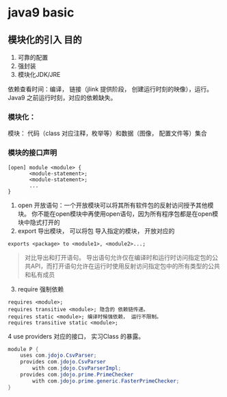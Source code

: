 # java9 basic

## 模块化的引入 目的

1. 可靠的配置
2. 强封装
3. 模块化JDK/JRE

依赖查看时间：编译， 链接（jlink 提供阶段， 创建运行时刻的映像），运行。 
Java9 之前运行时刻，对应的依赖缺失。

### 模块化：
模块： 代码（class 对应注释，枚举等）和数据（图像， 配置文件等）集合

### 模块的接口声明

```
[open] module <module> {
       <module-statement>;
       <module-statement>;
       ...
}
```
1. open 开放语句：一个开放模块可以将其所有软件包的反射访问授予其他模块。 你不能在open模块中再使用open语句，因为所有程序包都是在open模块中隐式打开的
2. export 导出模块， 可以将包 导入指定的模块， 开放对应的
```
exports <package> to <module1>, <module2>...;
```
> 对比导出和打开语句。 导出语句允许仅在编译时和运行时访问指定包的公共API，而打开语句允许在运行时使用反射访问指定包中的所有类型的公共和私有成员
3. require 强制依赖
```
requires <module>;
requires transitive <module>; 隐含的 依赖链传递。
requires static <module>; 编译时候强依赖， 运行不限制。
requires transitive static <module>;
```
4 use providers 对应的接口， 实习Class 的暴露。
```java
module P {
    uses com.jdojo.CsvParser;
    provides com.jdojo.CsvParser
        with com.jdojo.CsvParserImpl;
    provides com.jdojo.prime.PrimeChecker
        with com.jdojo.prime.generic.FasterPrimeChecker;
}
```
